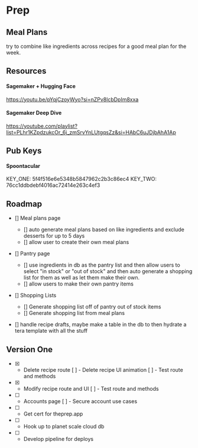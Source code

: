 # Prep

## Meal Plans

try to combine like ingredients across recipes for a good meal plan for the week.

## Resources

#### Sagemaker + Hugging Face

https://youtu.be/pYqjCzoyWyo?si=nZPv8lcbDpIm8xxa

#### Sagemaker Deep Dive

https://youtube.com/playlist?list=PLhr1KZpdzukcOr_6j_zmSrvYnLUtgqsZz&si=HAbC6uJDjbAhA1Ap

## Pub Keys

#### Spoontacular

KEY_ONE: 5f4f516e6e5348b5847962c2b3c86ec4
KEY_TWO: 76cc1ddbdebf4016ac72414e263c4ef3

## Roadmap

- [] Meal plans page

  - [] auto generate meal plans based on like ingredients and exclude desserts for up to 5 days
  - [] allow user to create their own meal plans

- [] Pantry page

  - [] use ingredients in db as the pantry list and then allow users to select "in stock" or "out of stock" and then auto generate a shopping list for them as well as let them make their own.
  - [] allow users to make their own pantry items

- [] Shopping Lists

  - [] Generate shopping list off of pantry out of stock items
  - [] Generate shopping list from meal plans

- [] handle recipe drafts, maybe make a table in the db to then hydrate a tera template with all the stuff

## Version One

- [x] - Delete recipe route
    [ ] - Delete recipe UI animation
    [ ] - Test route and methods
- [x] - Modify recipe route and UI
    [ ] - Test route and methods
- [ ] - Accounts page
    [ ] - Secure account use cases
- [ ] - Get cert for theprep.app
- [ ] - Hook up to planet scale cloud db
- [ ] - Develop pipeline for deploys
